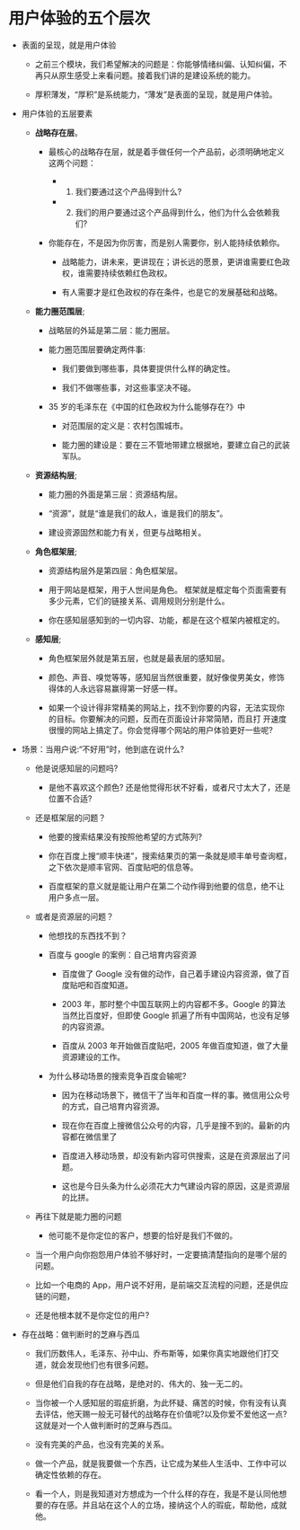 # 用户体验的五个层次

- 表面的呈现，就是用户体验

  - 之前三个模块，我们希望解决的问题是：你能够情绪纠偏、认知纠偏，不再只从原生感受上来看问题。接着我们讲的是建设系统的能力。

  - 厚积薄发，“厚积”是系统能力，“薄发”是表面的呈现，就是用户体验。

- 用户体验的五层要素

  - **战略存在层**。

    - 最核心的战略存在层，就是着手做任何一个产品前，必须明确地定义这两个问题：

      - 1. 我们要通过这个产品得到什么?

      - 2. 我们的用户要通过这个产品得到什么，他们为什么会依赖我们?

    - 你能存在，不是因为你厉害，而是别人需要你，别人能持续依赖你。

      - 战略能力，讲未来，更讲现在；讲长远的愿景，更讲谁需要红色政权，谁需要持续依赖红色政权。

      - 有人需要才是红色政权的存在条件，也是它的发展基础和战略。

  - **能力圈范围层**;

    - 战略层的外延是第二层：能力圈层。

    - 能力圈范围层要确定两件事:

      - 我们要做到哪些事，具体要提供什么样的确定性。

      - 我们不做哪些事，对这些事坚决不碰。

    - 35 岁的毛泽东在《中国的红色政权为什么能够存在?》中

      - 对范围层的定义是：农村包围城市。

      - 能力圈的建设是：要在三不管地带建立根据地，要建立自己的武装军队。

  - **资源结构层**;

    - 能力圈的外面是第三层：资源结构层。

    - “资源”，就是“谁是我们的敌人，谁是我们的朋友”。

    - 建设资源固然和能力有关，但更与战略相关。

  - **角色框架层**;

    - 资源结构层外是第四层：角色框架层。

    - 用于网站是框架，用于人世间是角色。 框架就是框定每个页面需要有多少元素，它们的链接关系、调用规则分别是什么。

    - 你在感知层感知到的一切内容、功能，都是在这个框架内被框定的。

  - **感知层**;

    - 角色框架层外就是第五层，也就是最表层的感知层。

    - 颜色、声音、嗅觉等等，感知层当然很重要，就好像俊男美女，修饰得体的人永远容易赢得第一好感一样。

    - 如果一个设计得非常精美的网站上，找不到你要的内容，无法实现你的目标。你要解决的问题，反而在页面设计非常简陋，而且打 开速度很慢的网站上搞定了。你会觉得哪个网站的用户体验更好一些呢?

- 场景：当用户说:“不好用”时，他到底在说什么?

  - 他是说感知层的问题吗?

    - 是他不喜欢这个颜色? 还是他觉得形状不好看，或者尺寸太大了，还是位置不合适?

  - 还是框架层的问题？

    - 他要的搜索结果没有按照他希望的方式陈列?

    - 你在百度上搜“顺丰快递”，搜索结果页的第一条就是顺丰单号查询框，之下依次是顺丰官网、百度贴吧的信息等。

    - 百度框架的意义就是能让用户在第二个动作得到他要的信息，绝不让用户多点一层。

  - 或者是资源层的问题？

    - 他想找的东西找不到？

    - 百度与 google 的案例：自己培育内容资源

      - 百度做了 Google 没有做的动作，自己着手建设内容资源，做了百度贴吧和百度知道。

      - 2003 年，那时整个中国互联网上的内容都不多。Google 的算法当然比百度好，但即使 Google 抓遍了所有中国网站，也没有足够的内容资源。

      - 百度从 2003 年开始做百度贴吧，2005 年做百度知道，做了大量资源建设的工作。

    - 为什么移动场景的搜索竞争百度会输呢?

      - 因为在移动场景下，微信干了当年和百度一样的事。微信用公众号的方式，自己培育内容资源。

      - 现在你在百度上搜微信公众号的内容，几乎是搜不到的。最新的内容都在微信里了

      - 百度进入移动场景，却没有新内容可供搜索，这是在资源层出了问题。

      - 这也是今日头条为什么必须花大力气建设内容的原因，这是资源层的比拼。

  - 再往下就是能力圈的问题

    - 他可能不是你定位的客户，想要的恰好是我们不做的。

  - 当一个用户向你抱怨用户体验不够好时，一定要搞清楚指向的是哪个层的问题。

  - 比如一个电商的 App，用户说不好用，是前端交互流程的问题，还是供应链的问题，

  - 还是他根本就不是你定位的用户?

- 存在战略：做判断时的芝麻与西瓜

  - 我们历数伟人，毛泽东、孙中山、乔布斯等，如果你真实地跟他们打交道，就会发现他们也有很多问题。

  - 但是他们自我的存在战略，是绝对的、伟大的、独一无二的。

  - 当你被一个人感知层的瑕疵折磨，为此怀疑、痛苦的时候，你有没有认真去评估，他天赐一般无可替代的战略存在价值呢?以及你爱不爱他这一点? 这就是对一个人做判断时的芝麻与西瓜。

  - 没有完美的产品，也没有完美的关系。

  - 做一个产品，就是我要做一个东西，让它成为某些人生活中、工作中可以确定性依赖的存在。

  - 看一个人，则是我知道对方想成为一个什么样的存在，我是不是认同他想要的存在感。并且站在这个人的立场，接纳这个人的瑕疵，帮助他，成就他。
